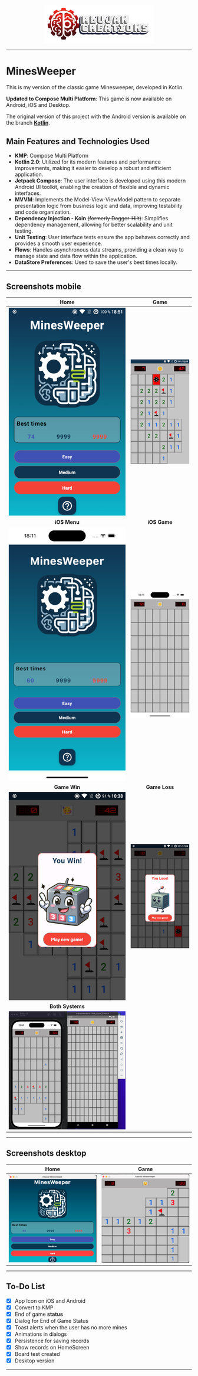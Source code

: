 <p align="center">
  <a href="https://rlujancreations.es/" target="blank"><img src="./githubimages/logo.png" width="300px" alt="RLujanCreations Logo" /></a>
</p>

---

# MinesWeeper

This is my version of the classic game Minesweeper, developed in Kotlin.

**Updated to Compose Multi Platform**: This game is now available on Android, iOS and Desktop.

The original version of this project with the Android version is available on the branch [**Kotlin**](https://github.com/kmorfo/MinesWeeper/tree/Kotlin).

## Main Features and Technologies Used

- **KMP**: Compose Multi Platform
- **Kotlin 2.0**: Utilized for its modern features and performance improvements, making it easier to develop a robust and efficient application.
- **Jetpack Compose**: The user interface is developed using this modern Android UI toolkit, enabling the creation of flexible and dynamic interfaces.
- **MVVM**: Implements the Model-View-ViewModel pattern to separate presentation logic from business logic and data, improving testability and code organization.
- **Dependency Injection - Koin** ~~(formerly Dagger-Hilt)~~: Simplifies dependency management, allowing for better scalability and unit testing.
- **Unit Testing**: User interface tests ensure the app behaves correctly and provides a smooth user experience.
- **Flows**: Handles asynchronous data streams, providing a clean way to manage state and data flow within the application.
- **DataStore Preferences**: Used to save the user's best times locally.

---

## Screenshots mobile

|                    **Home**                     |                 **Game**                  |
| :---------------------------------------------: | :---------------------------------------: |
|     ![Home Screen](./githubimages/home.png)     |  ![Game Screen](./githubimages/game.png)  |
|                  **iOS Menu**                   |               **iOS Game**                |
|     ![iOS Menu](./githubimages/iosmenu.png)     |  ![iOS Game](./githubimages/iosgame.png)  |
|                  **Game Win**                   |               **Game Loss**               |
|     ![Game Win](./githubimages/wingame.png)     | ![Game Loss](./githubimages/losegame.png) |
|                **Both Systems**                 |                                           |
| ![Both Systems](./githubimages/bothsystems.png) |                                           |

---
## Screenshots desktop
|                    **Home**                     |                 **Game**                  |
| :---------------------------------------------: | :---------------------------------------: |
|     ![Home Screen](./githubimages/desktop_menu.png)     |  ![Game Screen](./githubimages/desktop_game.png)  |
---

## To-Do List

- [x] App Icon on iOS and Android
- [x] Convert to KMP
- [x] End of game **status**
- [x] Dialog for End of Game Status
- [x] Toast alerts when the user has no more mines
- [x] Animations in dialogs
- [x] Persistence for saving records
- [x] Show records on HomeScreen
- [x] Board test created
- [x] Desktop version

---
